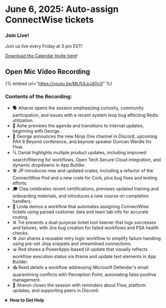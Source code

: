 # June 6, 2025: Auto-assign ConnectWise tickets

### **Join Live!**

Join us live every Friday at 3 pm EST!

&#x20;[Download the Calendar Invite here](https://engine.rewst.io/webhooks/custom/trigger/02eb02e2-1177-43d9-9e13-8547414979fc/c47fdd7f-4075-47a8-ba92-94e790e67c06?request_type=open_mic_link&)!

## Open Mic Video Recording

{% embed url="https://youtu.be/MLfULeJdOc0" %}

### Contents of the Recording:

* 🗣️ Aharon opens the session emphasizing curiosity, community participation, and issues with a recent system loop bug affecting Redis utilization.
* 📢 Ashe previews the agenda and transitions to internal updates, beginning with George.
* 🤝 George announces the new Ninja One channel in Discord, upcoming PAX 8 Beyond conference, and keynote speaker Duncan Wardle for Flow.
* 🔍 Danial highlights multiple product updates, including improved search/filtering for workflows, Open Tech Secure Cloud integration, and dynamic dropdowns in App Builder.
* 🛠️ JP introduces new and updated crates, including a refactor of the ConnectWise Pod and a new crate for Cork, plus bug fixes and testing efforts.
* 🎓 Clea celebrates recent certifications, previews updated training and onboarding materials, and introduces a new course on completion handlers.
* 🧠 Linda demos a workflow that automates assigning ConnectWise tickets using parsed customer data and team tab info for accurate routing.
* ⚙️ Tre presents a dual-purpose ticket tool listener that logs successes and failures, with Jira bug creation for failed workflows and PSA health checks.
* ♻️ Jon shares a reusable retry logic workflow to simplify failure handling using pre-set Jinja snippets and streamlined connections.
* 📊 Rod shows a PowerApps-based UI update that visually reflects workflow execution status via iframe and update text elements in App Builder.
* 📥 Reed details a workflow addressing Microsoft Defender's email quarantining conflicts with Perception Point, automating false positive management.
* 🎤 Aharon closes the session with reminders about Flow, platform updates, and supporting peers in Discord.

<details>

<summary><strong>How to Get Help</strong></summary>

* 💬 Chat (Discord): [https://discord.gg/rewst​​ ](https://discord.gg/rewst%E2%80%8B%E2%80%8B)
  * Private #\{{ msp \}} channel
  * \#the-kewp
* 🎫 Submit Tickets to: the\_roc@rewst.io
* 📝 Feature Request + Integration Requests: [https://rewst.canny.io/](https://rewst.canny.io/)

**CLUCK UNIVERSITY – REWST TRAINING:**&#x20;

* 👨‍🏫 Live Instructor-Led Training: [https://calendly.com/cluck-u/](https://calendly.com/cluck-u/)
* 🏁 Rewst Foundations Training: [https://docs.rewst.help/cluck-university/rewst-foundations-10x](https://docs.rewst.help/cluck-university/rewst-foundations-10x)
* ▶️ On-demand Videos: [https://docs.rewst.help/cluck-university/rewst-foundations-10x](https://docs.rewst.help/cluck-university/rewst-foundations-10x)

**DOCS:**&#x20;

* 🥚 Rewst Docs: [https://docs.rewst.help ](https://docs.rewst.help)
* ⛩️ Jinja Docs: [https://jinja.palletsprojects.com/](https://jinja.palletsprojects.com/)

**KEY LINKS:**&#x20;

* 📝 Feature Request + Integration Requests: [https://rewst.canny.io/](https://rewst.canny.io/)

</details>

